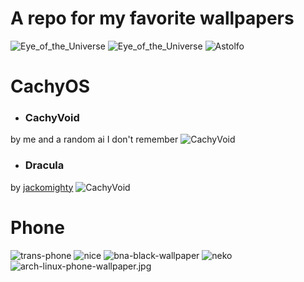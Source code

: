 # A repo for my favorite wallpapers
![Eye_of_the_Universe](https://raw.githubusercontent.com/Fhraze/wallpapers/master/OuterWildsEye.jpg)
![Eye_of_the_Universe](https://raw.githubusercontent.com/Fhraze/wallpapers/master/OuterWildsUW.jpg)
![Astolfo](https://raw.githubusercontent.com/Fhraze/wallpapers/master/astolfo-minimal.png)

# CachyOS
- ### CachyVoid
by me and a random ai I don't remember
![CachyVoid](https://raw.githubusercontent.com/Fhraze/wallpapers/master/CachyVoid.jpg)
- ### Dracula
by [jackomighty](https://github.com/dracula/wallpaper/issues/49)
![CachyVoid](https://raw.githubusercontent.com/Fhraze/wallpapers/master/CachyDracula.png)

# Phone
![trans-phone](https://raw.githubusercontent.com/Fhraze/wallpapers/master/trans-phone.png)
![nice](https://raw.githubusercontent.com/Fhraze/wallpapers/master/nice.jpg)
![bna-black-wallpaper](https://raw.githubusercontent.com/Fhraze/wallpapers/master/bna-black-wallpaper.jpg)
![neko](https://raw.githubusercontent.com/Fhraze/wallpapers/master/neko.webp)
![arch-linux-phone-wallpaper.jpg](https://raw.githubusercontent.com/Fhraze/wallpapers/master/arch-linux-phone-wallpaper.jpg)
